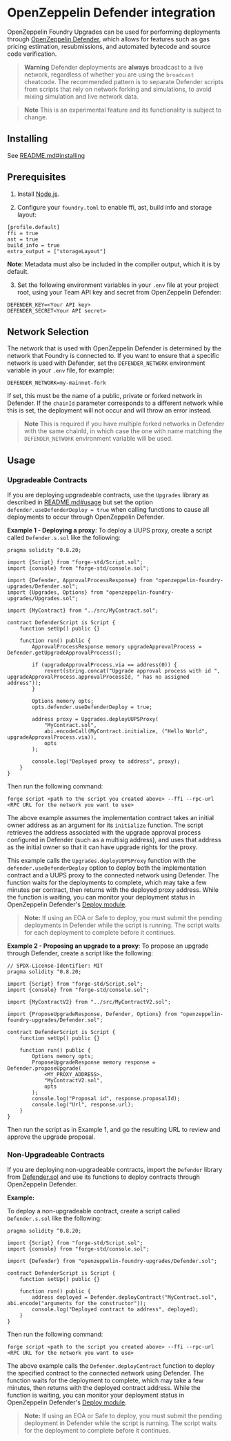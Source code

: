 # OpenZeppelin Defender integration

OpenZeppelin Foundry Upgrades can be used for performing deployments through [OpenZeppelin Defender](https://docs.openzeppelin.com/defender/v2/), which allows for features such as gas pricing estimation, resubmissions, and automated bytecode and source code verification.

> **Warning**
> Defender deployments are **always** broadcast to a live network, regardless of whether you are using the `broadcast` cheatcode.
> The recommended pattern is to separate Defender scripts from scripts that rely on network forking and simulations, to avoid mixing simulation and live network data.

> **Note**
> This is an experimental feature and its functionality is subject to change.

## Installing

See [README.md#installing](README.md#installing)

## Prerequisites
1. Install [Node.js](https://nodejs.org/).  

2. Configure your `foundry.toml` to enable ffi, ast, build info and storage layout:
```
[profile.default]
ffi = true
ast = true
build_info = true
extra_output = ["storageLayout"]
```
**Note**: Metadata must also be included in the compiler output, which it is by default.  

3. Set the following environment variables in your `.env` file at your project root, using your Team API key and secret from OpenZeppelin Defender:
```
DEFENDER_KEY=<Your API key>
DEFENDER_SECRET<Your API secret>
```

## Network Selection

The network that is used with OpenZeppelin Defender is determined by the network that Foundry is connected to.
If you want to ensure that a specific network is used with Defender, set the `DEFENDER_NETWORK` environment variable in your `.env` file, for example:
```
DEFENDER_NETWORK=my-mainnet-fork
```
If set, this must be the name of a public, private or forked network in Defender. If the `chainId` parameter corresponds to a different network while this is set, the deployment will not occur and will throw an error instead.

> **Note**
> This is required if you have multiple forked networks in Defender with the same chainId, in which case the one with name matching the `DEFENDER_NETWORK` environment variable will be used.

## Usage

### Upgradeable Contracts

If you are deploying upgradeable contracts, use the `Upgrades` library as described in [README.md#usage](README.md#usage) but set the option `defender.useDefenderDeploy = true` when calling functions to cause all deployments to occur through OpenZeppelin Defender.

**Example 1 - Deploying a proxy**:
To deploy a UUPS proxy, create a script called `Defender.s.sol` like the following:
```
pragma solidity ^0.8.20;

import {Script} from "forge-std/Script.sol";
import {console} from "forge-std/console.sol";

import {Defender, ApprovalProcessResponse} from "openzeppelin-foundry-upgrades/Defender.sol";
import {Upgrades, Options} from "openzeppelin-foundry-upgrades/Upgrades.sol";

import {MyContract} from "../src/MyContract.sol";

contract DefenderScript is Script {
    function setUp() public {}

    function run() public {
        ApprovalProcessResponse memory upgradeApprovalProcess = Defender.getUpgradeApprovalProcess();

        if (upgradeApprovalProcess.via == address(0)) {
            revert(string.concat("Upgrade approval process with id ", upgradeApprovalProcess.approvalProcessId, " has no assigned address"));
        }

        Options memory opts;
        opts.defender.useDefenderDeploy = true;

        address proxy = Upgrades.deployUUPSProxy(
            "MyContract.sol",
            abi.encodeCall(MyContract.initialize, ("Hello World", upgradeApprovalProcess.via)),
            opts
        );

        console.log("Deployed proxy to address", proxy);
    }
}
```

Then run the following command:
```
forge script <path to the script you created above> --ffi --rpc-url <RPC URL for the network you want to use>
```

The above example assumes the implementation contract takes an initial owner address as an argument for its `initialize` function. The script retrieves the address associated with the upgrade approval process configured in Defender (such as a multisig address), and uses that address as the initial owner so that it can have upgrade rights for the proxy.

This example calls the `Upgrades.deployUUPSProxy` function with the `defender.useDefenderDeploy` option to deploy both the implementation contract and a UUPS proxy to the connected network using Defender. The function waits for the deployments to complete, which may take a few minutes per contract, then returns with the deployed proxy address. While the function is waiting, you can monitor your deployment status in OpenZeppelin Defender's [Deploy module](https://defender.openzeppelin.com/v2/#/deploy).

> **Note:**
> If using an EOA or Safe to deploy, you must submit the pending deployments in Defender while the script is running. The script waits for each deployment to complete before it continues.

**Example 2 - Proposing an upgrade to a proxy**:
To propose an upgrade through Defender, create a script like the following:
```
// SPDX-License-Identifier: MIT
pragma solidity ^0.8.20;

import {Script} from "forge-std/Script.sol";
import {console} from "forge-std/console.sol";

import {MyContractV2} from "../src/MyContractV2.sol";

import {ProposeUpgradeResponse, Defender, Options} from "openzeppelin-foundry-upgrades/Defender.sol";

contract DefenderScript is Script {
    function setUp() public {}

    function run() public {
        Options memory opts;
        ProposeUpgradeResponse memory response = Defender.proposeUpgrade(
            <MY_PROXY_ADDRESS>,
            "MyContractV2.sol",
            opts
        );
        console.log("Proposal id", response.proposalId);
        console.log("Url", response.url);
    }
}
```
Then run the script as in Example 1, and go the resulting URL to review and approve the upgrade proposal.

### Non-Upgradeable Contracts

If you are deploying non-upgradeable contracts, import the `Defender` library from [Defender.sol](src/Defender.sol) and use its functions to deploy contracts through OpenZeppelin Defender.

**Example:**

To deploy a non-upgradeable contract, create a script called `Defender.s.sol` like the following:
```
pragma solidity ^0.8.20;

import {Script} from "forge-std/Script.sol";
import {console} from "forge-std/console.sol";

import {Defender} from "openzeppelin-foundry-upgrades/Defender.sol";

contract DefenderScript is Script {
    function setUp() public {}

    function run() public {
        address deployed = Defender.deployContract("MyContract.sol", abi.encode("arguments for the constructor"));
        console.log("Deployed contract to address", deployed);
    }
}
```

Then run the following command:
```
forge script <path to the script you created above> --ffi --rpc-url <RPC URL for the network you want to use>
```

The above example calls the `Defender.deployContract` function to deploy the specified contract to the connected network using Defender. The function waits for the deployment to complete, which may take a few minutes, then returns with the deployed contract address. While the function is waiting, you can monitor your deployment status in OpenZeppelin Defender's [Deploy module](https://defender.openzeppelin.com/v2/#/deploy).

> **Note:**
> If using an EOA or Safe to deploy, you must submit the pending deployment in Defender while the script is running. The script waits for the deployment to complete before it continues.
